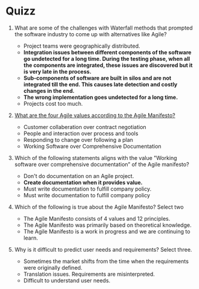 # Quizz

1. What are some of the challenges with Waterfall methods that prompted the software industry to come up with alternatives like Agile?

   - Project teams were geographically distributed.
   - **Integration issues between different components of the software go undetected for a long time. During the testing phase, when all the components are integrated, these issues are discovered but it is very late in the process.**
   - **Sub-components of software are built in silos and are not integrated till the end. This causes late detection and costly changes in the end.**
   - **The wrong implementation goes undetected for a long time.**
   - Projects cost too much.

2. [What are the four Agile values according to the Agile Manifesto?](http://agilemanifesto.org/)

   - Customer collaberation over contract negotiation
   - People and interaction over process and tools
   - Responding to change over following a plan
   - Working Software over Comprehensive Documentation

3. Which of the following statements aligns with the value "Working software over comprehensive documentation” of the Agile manifesto?

   - Don't do documentation on an Agile project.
   - **Create documentation when it provides value.**
   - Must write documentation to fulfill company policy.
   - Must write documentation to fulfill company policy

4. Which of the following is true about the Agile Manifesto? Select two

   - The Agile Manifesto consists of 4 values and 12 principles.
   - The Agile Manifesto was primarily based on theoretical knowledge.
   - The Agile Manifesto is a work in progress and we are continuing to learn.

5. Why is it difficult to predict user needs and requirements? Select three.
   - Sometimes the market shifts from the time when the requirements were originally defined.
   - Translation issues. Requirements are misinterpreted.
   - Difficult to understand user needs.
